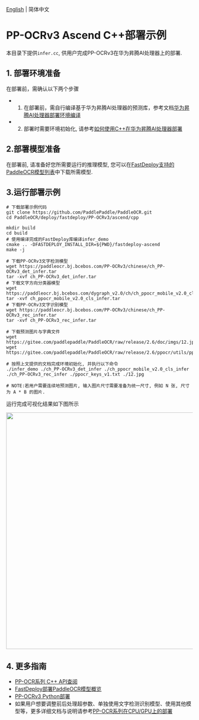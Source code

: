 [English](README.md) | 简体中文
# PP-OCRv3 Ascend C++部署示例

本目录下提供`infer.cc`, 供用户完成PP-OCRv3在华为昇腾AI处理器上的部署.

## 1. 部署环境准备
在部署前，需确认以下两个步骤
- 1. 在部署前，需自行编译基于华为昇腾AI处理器的预测库，参考文档[华为昇腾AI处理器部署环境编译](https://github.com/PaddlePaddle/FastDeploy/blob/develop/docs/cn/build_and_install#自行编译安装)
- 2. 部署时需要环境初始化, 请参考[如何使用C++在华为昇腾AI处理器部署](https://github.com/PaddlePaddle/FastDeploy/blob/develop/docs/cn/faq/use_sdk_on_ascend.md)


## 2.部署模型准备
在部署前, 请准备好您所需要运行的推理模型, 您可以在[FastDeploy支持的PaddleOCR模型列表](../README.md)中下载所需模型.

## 3.运行部署示例
```
# 下载部署示例代码
git clone https://github.com/PaddlePaddle/PaddleOCR.git
cd PaddleOCR/deploy/fastdeploy/PP-OCRv3/ascend/cpp

mkdir build
cd build
# 使用编译完成的FastDeploy库编译infer_demo
cmake .. -DFASTDEPLOY_INSTALL_DIR=${PWD}/fastdeploy-ascend
make -j

# 下载PP-OCRv3文字检测模型
wget https://paddleocr.bj.bcebos.com/PP-OCRv3/chinese/ch_PP-OCRv3_det_infer.tar
tar -xvf ch_PP-OCRv3_det_infer.tar
# 下载文字方向分类器模型
wget https://paddleocr.bj.bcebos.com/dygraph_v2.0/ch/ch_ppocr_mobile_v2.0_cls_infer.tar
tar -xvf ch_ppocr_mobile_v2.0_cls_infer.tar
# 下载PP-OCRv3文字识别模型
wget https://paddleocr.bj.bcebos.com/PP-OCRv3/chinese/ch_PP-OCRv3_rec_infer.tar
tar -xvf ch_PP-OCRv3_rec_infer.tar

# 下载预测图片与字典文件
wget https://gitee.com/paddlepaddle/PaddleOCR/raw/release/2.6/doc/imgs/12.jpg
wget https://gitee.com/paddlepaddle/PaddleOCR/raw/release/2.6/ppocr/utils/ppocr_keys_v1.txt

# 按照上文提供的文档完成环境初始化, 并执行以下命令
./infer_demo ./ch_PP-OCRv3_det_infer ./ch_ppocr_mobile_v2.0_cls_infer ./ch_PP-OCRv3_rec_infer ./ppocr_keys_v1.txt ./12.jpg

# NOTE:若用户需要连续地预测图片, 输入图片尺寸需要准备为统一尺寸, 例如 N 张, 尺寸为 A * B 的图片.
```

运行完成可视化结果如下图所示

<div  align="center">  
<img width="640" src="https://user-images.githubusercontent.com/109218879/185826024-f7593a0c-1bd2-4a60-b76c-15588484fa08.jpg">
</div>

## 4. 更多指南
- [PP-OCR系列 C++ API查阅](https://www.paddlepaddle.org.cn/fastdeploy-api-doc/cpp/html/namespacefastdeploy_1_1vision_1_1ocr.html)
- [FastDeploy部署PaddleOCR模型概览](../../)
- [PP-OCRv3 Python部署](../python)
- 如果用户想要调整前后处理超参数、单独使用文字检测识别模型、使用其他模型等，更多详细文档与说明请参考[PP-OCR系列在CPU/GPU上的部署](../../cpu-gpu/python/README.md)
